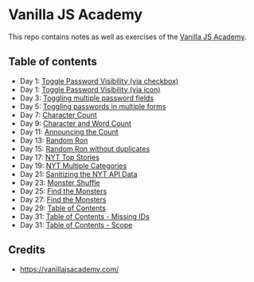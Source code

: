 # Vanilla JS Academy

This repo contains notes as well as exercises of the [Vanilla JS Academy](https://vanillajsacademy.com/).

## Table of contents

- Day 1: [Toggle Password Visibility (via checkbox)](/vanilla-js-academy/day-01/toggle-via-checkbox/index.html)
- Day 1: [Toggle Password Visibility (via icon)](/vanilla-js-academy/day-01/toggle-via-icon/index.html)</a>
- Day 3: [Toggling multiple password fields](/vanilla-js-academy/day-03/index.html)</a>
- Day 5: [Toggling passwords in multiple forms](/vanilla-js-academy/day-05/index.html)
- Day 7: [Character Count](/vanilla-js-academy/day-07/index.html)
- Day 9: [Character and Word Count](/vanilla-js-academy/day-09/index.html)
- Day 11: [Announcing the Count](/vanilla-js-academy/day-11/index.html)
- Day 13: [Random Ron](/vanilla-js-academy/day-13/index.html)
- Day 15: [Random Ron without duplicates](/vanilla-js-academy/day-15/index.html)
- Day 17: [NYT Top Stories](/vanilla-js-academy/day-17/index.html)
- Day 19: [NYT Multiple Categories](/vanilla-js-academy/day-19/index.html)
- Day 21: [Sanitizing the NYT API Data](/vanilla-js-academy/day-21/index.html)
- Day 23: [Monster Shuffle](/vanilla-js-academy/day-23/index.html)
- Day 25: [Find the Monsters](/vanilla-js-academy/day-25/index.html)
- Day 27: [Find the Monsters](/vanilla-js-academy/day-27/index.html)
- Day 29: [Table of Contents](/vanilla-js-academy/day-29/index.html)
- Day 31: [Table of Contents - Missing IDs](/vanilla-js-academy/day-31/index.html)
- Day 31: [Table of Contents - Scope](/vanilla-js-academy/day-33/index.html)

## Credits

* https://vanillajsacademy.com/
